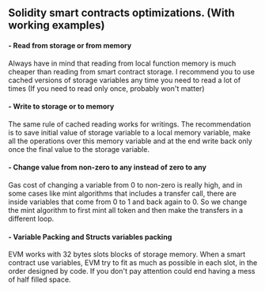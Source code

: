 ## Solidity smart contracts optimizations. (With working examples)
#### - Read from storage or from memory
Always have in mind that reading from local function memory is much cheaper than reading from smart contract storage. I recommend you to use cached versions of storage variables any time you need to read a lot of times (If you need to read only once, probably won't matter)
#### - Write to storage or to memory
The same rule of cached reading works for writings. The recommendation is to save initial value of storage variable to a local memory variable, make all the operations over this memory variable and at the end write back only once the final value to the storage variable.
#### - Change value from non-zero to any instead of zero to any
Gas cost of changing a variable from 0 to non-zero is really high, and in some cases like mint algorithms that includes a transfer call, there are inside variables that come from 0 to 1 and back again to 0. So we change the mint algorithm to first mint all token and then make the transfers in a different loop.
#### - Variable Packing and Structs variables packing
EVM works with 32 bytes slots blocks of storage memory. When a smart contract use variables, EVM try to fit as much as possible in each slot, in the order designed by code. If you don't pay attention could end having a mess of half filled space.
